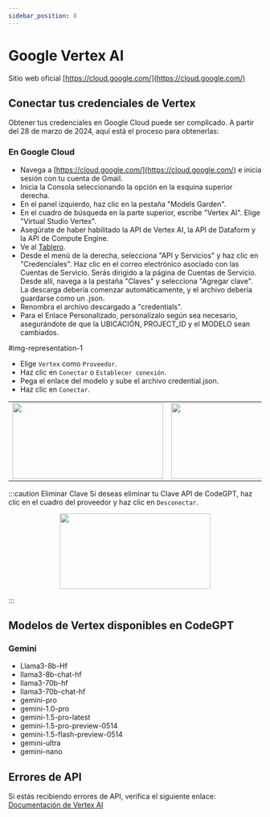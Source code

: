 ```yaml
---
sidebar_position: 8
---
```


# Google Vertex AI

Sitio web oficial [https://cloud.google.com/](https://cloud.google.com/)

## Conectar tus credenciales de Vertex

Obtener tus credenciales en Google Cloud puede ser complicado. A partir del 28 de marzo de 2024, aquí está el proceso para obtenerlas:

### En Google Cloud

- Navega a [https://cloud.google.com/](https://cloud.google.com/) e inicia sesión con tu cuenta de Gmail.
- Inicia la Consola seleccionando la opción en la esquina superior derecha.
- En el panel izquierdo, haz clic en la pestaña "Models Garden".
- En el cuadro de búsqueda en la parte superior, escribe "Vertex AI". Elige "Virtual Studio Vertex".
- Asegúrate de haber habilitado la API de Vertex AI, la API de Dataform y la API de Compute Engine.
- Ve al [Tablero](https://console.cloud.google.com/home/dashboard).
- Desde el menú de la derecha, selecciona "API y Servicios" y haz clic en "Credenciales". Haz clic en el correo electrónico asociado con las Cuentas de Servicio.
  Serás dirigido a la página de Cuentas de Servicio. Desde allí, navega a la pestaña "Claves" y selecciona "Agregar clave". La descarga debería comenzar automáticamente, y el archivo debería guardarse como un .json.
- Renombra el archivo descargado a "credentials".
- Para el Enlace Personalizado, personalízalo según sea necesario, asegurándote de que la UBICACIÓN, PROJECT_ID y el MODELO sean cambiados.

#img-representation-1

- Elige `Vertex` como `Proveedor`.
- Haz clic en `Conectar` o `Establecer conexión`.
- Pega el enlace del modelo y sube el archivo credential.json.
- Haz clic en `Conectar`.

<table>
  <tr>
    <td align="center">
      <img width="300" height="150" src="https://github.com/user-attachments/assets/fbfca711-3941-4d84-bde3-969457a36978" />
    </td>
    <td align="center">
      <img width="300" height="150" src="https://github.com/user-attachments/assets/b0e04c27-4332-40d0-94b8-80dbecdcbeab" />
    </td>
  </tr>
</table>

:::caution Eliminar Clave
Si deseas eliminar tu Clave API de CodeGPT, haz clic en el cuadro del proveedor y haz clic en `Desconectar`.

<p align="center">
      <img width="300" height="150" src="https://github.com/user-attachments/assets/e29e919c-0e36-436d-a8bd-acb01c266c3a" />
</p>

:::

## Modelos de Vertex disponibles en CodeGPT

### Gemini

- Llama3-8b-Hf
- llama3-8b-chat-hf
- llama3-70b-hf
- llama3-70b-chat-hf
- gemini-pro
- gemini-1.0-pro
- gemini-1.5-pro-latest
- gemini-1.5-pro-preview-0514
- gemini-1.5-flash-preview-0514
- gemini-ultra
- gemini-nano

## Errores de API

Si estás recibiendo errores de API, verifica el siguiente enlace: [Documentación de Vertex AI](https://cloud.google.com/vertex-ai/docs)
